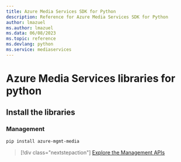 ```yaml
---
title: Azure Media Services SDK for Python
description: Reference for Azure Media Services SDK for Python
author: lmazuel
ms.author: lmazuel
ms.data: 06/08/2023
ms.topic: reference
ms.devlang: python
ms.service: mediaservices
---
```

# Azure Media Services libraries for python

## Install the libraries


### Management

```bash
pip install azure-mgmt-media
```
> [!div class="nextstepaction"]
> [Explore the Management APIs](/python/api/overview/azure/mediaservices/management)